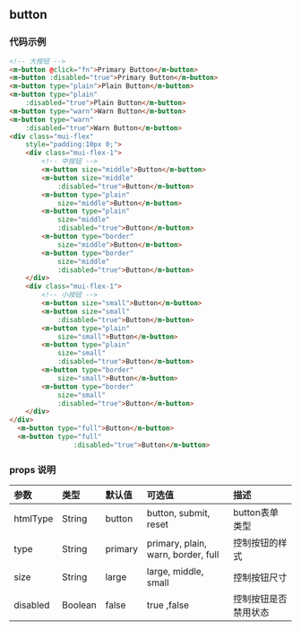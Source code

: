 
## button

### 代码示例
``` html
<!-- 大按钮 -->
<m-button @click="fn">Primary Button</m-button>
<m-button :disabled="true">Primary Button</m-button>
<m-button type="plain">Plain Button</m-button>
<m-button type="plain"
    :disabled="true">Plain Button</m-button>
<m-button type="warn">Warn Button</m-button>
<m-button type="warn"
    :disabled="true">Warn Button</m-button>
<div class="mui-flex"
    style="padding:10px 0;">
    <div class="mui-flex-1">
        <!-- 中按钮 -->
        <m-button size="middle">Button</m-button>
        <m-button size="middle"
            :disabled="true">Button</m-button>
        <m-button type="plain"
            size="middle">Button</m-button>
        <m-button type="plain"
            size="middle"
            :disabled="true">Button</m-button>
        <m-button type="border"
            size="middle">Button</m-button>
        <m-button type="border"
            size="middle"
            :disabled="true">Button</m-button>
    </div>
    <div class="mui-flex-1">
        <!-- 小按钮 -->
        <m-button size="small">Button</m-button>
        <m-button size="small"
            :disabled="true">Button</m-button>
        <m-button type="plain"
            size="small">Button</m-button>
        <m-button type="plain"
            size="small"
            :disabled="true">Button</m-button>
        <m-button type="border"
            size="small">Button</m-button>
        <m-button type="border"
            size="small"
            :disabled="true">Button</m-button>
    </div>
</div>
  <m-button type="full">Button</m-button>
  <m-button type="full"
                :disabled="true">Button</m-button>
```

### props 说明

| 参数      |类型| 默认值    | 可选值|描述    | 
|:-------- | :--------|:--------  |:--------|:---------|
| htmlType |String |button|button, submit, reset|button表单类型|
| type     |String |primary|primary, plain, warn, border, full|控制按钮的样式|
| size     |String |large|large, middle, small|控制按钮尺寸|
| disabled |Boolean|false|true ,false|控制按钮是否禁用状态 | 


